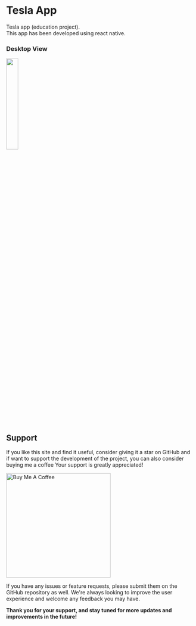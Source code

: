 # Tesla App
Tesla app (education project). </br>
This app has been developed using react native.
### Desktop View
<img src="assets/screen.png" width="25%">

## Support
If you like this site and find it useful, consider giving it a star on GitHub and if want to support the development of the project, you can also consider buying me a coffee Your support is greatly appreciated!

<a href="https://ko-fi.com/0v3nb1rd" target="_blank"><img src="https://storage.ko-fi.com/cdn/brandasset/kofi_button_blue.png?_gl=1*2ohbyw*_ga*MTYxODk5ODg5OS4xNjc5Njk2NDUx*_ga_M13FZ7VQ2C*MTY4MDYwNDg3Ni4zLjEuMTY4MDYwNTAzMS4yMS4wLjA." alt="Buy Me A Coffee" style="width: 280px !important"></a>

If you have any issues or feature requests, please submit them on the GitHub repository as well. We're always looking to improve the user experience and welcome any feedback you may have.


**Thank you for your support, and stay tuned for more updates and improvements in the future!**